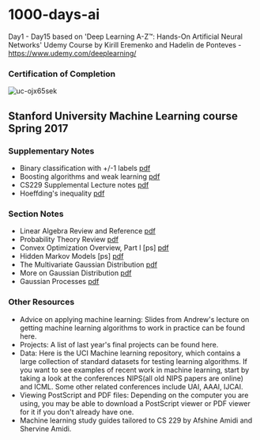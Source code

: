 # 1000-days-ai

Day1 - Day15 based on 'Deep Learning A-Z™: Hands-On Artificial Neural Networks' Udemy Course by Kirill Eremenko and Hadelin de Ponteves - https://www.udemy.com/deeplearning/

### Certification of Completion
![uc-ojx65sek](https://user-images.githubusercontent.com/5506152/49083553-603d0d80-f266-11e8-9779-dba1f76337c1.jpg)

## Stanford University Machine Learning course Spring 2017
### Supplementary Notes
- Binary classification with +/-1 labels [pdf](http://cs229.stanford.edu/extra-notes/loss-functions.pdf)
- Boosting algorithms and weak learning [pdf](http://cs229.stanford.edu/extra-notes/boosting.pdf)
- CS229 Supplemental Lecture notes [pdf](http://cs229.stanford.edu/extra-notes/representer-function.pdf)
- Hoeffding's inequality [pdf](http://cs229.stanford.edu/extra-notes/hoeffding.pdf)
### Section Notes
- Linear Algebra Review and Reference [pdf](http://cs229.stanford.edu/section/cs229-linalg.pdf)
- Probability Theory Review [pdf](http://cs229.stanford.edu/section/cs229-prob.pdf)
- Convex Optimization Overview, Part I [ps] [pdf](http://cs229.stanford.edu/section/cs229-cvxopt2.pdf)
- Hidden Markov Models [ps] [pdf](http://cs229.stanford.edu/section/cs229-hmm.pdf)
- The Multivariate Gaussian Distribution [pdf](http://cs229.stanford.edu/section/gaussians.pdf)
- More on Gaussian Distribution [pdf](http://cs229.stanford.edu/section/more_on_gaussians.pdf)
- Gaussian Processes [pdf](http://cs229.stanford.edu/section/cs229-gaussian_processes.pdf)
### Other Resources
- Advice on applying machine learning: Slides from Andrew's lecture on getting machine learning algorithms to work in practice can be found here.
- Projects: A list of last year's final projects can be found here.
- Data: Here is the UCI Machine learning repository, which contains a large collection of standard datasets for testing learning algorithms. If you want to see examples of recent work in machine learning, start by taking a look at the conferences NIPS(all old NIPS papers are online) and ICML. Some other related conferences include UAI, AAAI, IJCAI.
- Viewing PostScript and PDF files: Depending on the computer you are using, you may be able to download a PostScript viewer or PDF viewer for it if you don't already have one.
- Machine learning study guides tailored to CS 229 by Afshine Amidi and Shervine Amidi.
